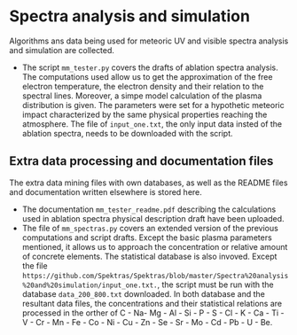 # Spectra analysis and simulation
Algorithms ans data being used for meteoric UV and visible spectra analysis and simulation are collected.
* The script `mm_tester.py` covers the drafts of ablation spectra analysis. The computations used allow us to get the approximation of the free electron temperature, the electron density and their relation to the spectral lines.
Moreover, a simpe model calculation of the plasma distribution is given. The parameters were set for a hypothetic meteoric impact characterized by the same physical properties reaching the atmosphere. The file of `input_one.txt`, the only input data insted of the ablation spectra, needs to be downloaded with the script.
## Extra data processing and documentation files
The extra data mining files with own databases, as well as the README files and documentation written elsewhere is stored here.
* The documentation `mm_tester_readme.pdf` describing the calculations used in ablation spectra physical description draft have been uploaded.
* The file of `mm_spectras.py` covers an extended version of the previous computations and script drafts. Except the basic plasma parameters mentioned, it allows us to approach the concentration or relative amount of concrete elements. The statistical database is also invoved. Except the file `https://github.com/Spektras/Spektras/blob/master/Spectra%20analysis%20and%20simulation/input_one.txt.`, the script must be run with the database `data_200_800.txt` downloaded. In both database and the resultant data files, the concentrations and their statistical relations are processed in the orther of C - Na- Mg - Al - Si - P - S - Cl - K - Ca - Ti - V - Cr - Mn - Fe - Co - Ni - Cu - Zn - Se - Sr - Mo - Cd - Pb - U - Be. 
